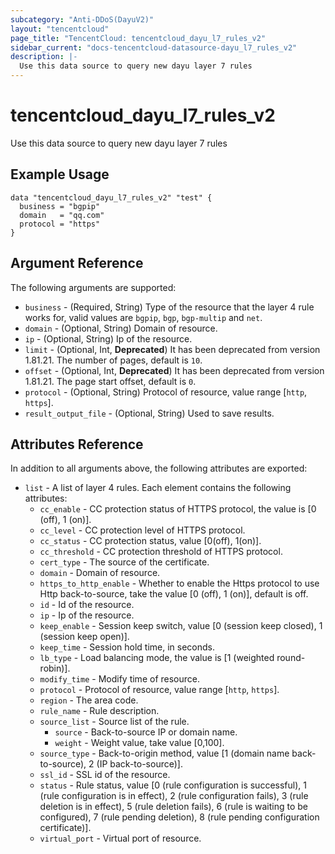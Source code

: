 ```yaml
---
subcategory: "Anti-DDoS(DayuV2)"
layout: "tencentcloud"
page_title: "TencentCloud: tencentcloud_dayu_l7_rules_v2"
sidebar_current: "docs-tencentcloud-datasource-dayu_l7_rules_v2"
description: |-
  Use this data source to query new dayu layer 7 rules
---
```


# tencentcloud_dayu_l7_rules_v2

Use this data source to query new dayu layer 7 rules

## Example Usage

```hcl
data "tencentcloud_dayu_l7_rules_v2" "test" {
  business = "bgpip"
  domain   = "qq.com"
  protocol = "https"
}
```

## Argument Reference

The following arguments are supported:

* `business` - (Required, String) Type of the resource that the layer 4 rule works for, valid values are `bgpip`, `bgp`, `bgp-multip` and `net`.
* `domain` - (Optional, String) Domain of resource.
* `ip` - (Optional, String) Ip of the resource.
* `limit` - (Optional, Int, **Deprecated**) It has been deprecated from version 1.81.21. The number of pages, default is `10`.
* `offset` - (Optional, Int, **Deprecated**) It has been deprecated from version 1.81.21. The page start offset, default is `0`.
* `protocol` - (Optional, String) Protocol of resource, value range [`http`, `https`].
* `result_output_file` - (Optional, String) Used to save results.

## Attributes Reference

In addition to all arguments above, the following attributes are exported:

* `list` - A list of layer 4 rules. Each element contains the following attributes:
  * `cc_enable` - CC protection status of HTTPS protocol, the value is [0 (off), 1 (on)].
  * `cc_level` - CC protection level of HTTPS protocol.
  * `cc_status` - CC protection status, value [0(off), 1(on)].
  * `cc_threshold` - CC protection threshold of HTTPS protocol.
  * `cert_type` - The source of the certificate.
  * `domain` - Domain of resource.
  * `https_to_http_enable` - Whether to enable the Https protocol to use Http back-to-source, take the value [0 (off), 1 (on)], default is off.
  * `id` - Id of the resource.
  * `ip` - Ip of the resource.
  * `keep_enable` - Session keep switch, value [0 (session keep closed), 1 (session keep open)].
  * `keep_time` - Session hold time, in seconds.
  * `lb_type` - Load balancing mode, the value is [1 (weighted round-robin)].
  * `modify_time` - Modify time of resource.
  * `protocol` - Protocol of resource, value range [`http`, `https`].
  * `region` - The area code.
  * `rule_name` - Rule description.
  * `source_list` - Source list of the rule.
    * `source` - Back-to-source IP or domain name.
    * `weight` - Weight value, take value [0,100].
  * `source_type` - Back-to-origin method, value [1 (domain name back-to-source), 2 (IP back-to-source)].
  * `ssl_id` - SSL id of the resource.
  * `status` - Rule status, value [0 (rule configuration is successful), 1 (rule configuration is in effect), 2 (rule configuration fails), 3 (rule deletion is in effect), 5 (rule deletion fails), 6 (rule is waiting to be configured), 7 (rule pending deletion), 8 (rule pending configuration certificate)].
  * `virtual_port` - Virtual port of resource.


